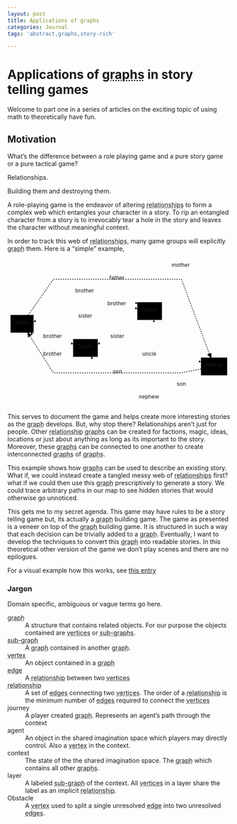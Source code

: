 ```yaml
---
layout: post
title: Applications of graphs
categories: Journal
tags: 'abstract,graphs,story-rich'

---
```


<h1 id="applications-of-graphs-in-story-telling-games">Applications of <abbr title="A structure that contains related objects. For our purpose the objects contained are vertices or sub-graphs.">graphs</abbr> in story telling games</h1>
<p>Welcome to part one in a series of articles on the exciting topic of using math to theoretically have fun.</p>
<h2 id="motivation">Motivation</h2>
<p>What’s the difference between a role playing game and a pure story game or a pure tactical game?</p>
<p>Relationships.</p>
<p>Building them and destroying them.</p>
<p>A role-playing game is the endeavor of altering <abbr title="An edge between two vertices">relationships</abbr> to form a complex web which entangles your character in a story. To rip an entangled character from a story is to irrevocably tear a hole in the story and leaves the character without meaningful context.</p>
<p>In order to track this web of <abbr title="An edge between two vertices">relationships</abbr>, many game groups will explicitly <abbr title="A structure that contains related objects. For our purpose the objects contained are vertices or sub-graphs.">graph</abbr> them. Here is a “simple” example,</p>

<div class="mermaid"><svg xmlns="http://www.w3.org/2000/svg" id="mermaid-svg-IHSU3I1wqrWRKgz4" width="100%" style="max-width: 577.484375px;" viewBox="0 0 577.484375 383.5"><g transform="translate(-12, -12)"><g class="output"><g class="clusters"></g><g class="edgePaths"><g class="edgePath" style="opacity: 1;"><path class="path" d="M79.84375,194.60000963483958L131.0078125,217L182.171875,233.61245772266065" marker-end="url(#arrowhead1590)" style="fill:none"></path><defs><marker id="arrowhead1590" viewBox="0 0 10 10" refX="9" refY="5" markerUnits="strokeWidth" markerWidth="8" markerHeight="6" orient="auto"><path d="M 0 0 L 10 5 L 0 10 z" class="arrowheadPath" style="stroke-width: 1; stroke-dasharray: 1, 0;"></path></marker></defs></g><g class="edgePath" style="opacity: 1;"><path class="path" d="M72.52765151515152,158.5L131.0078125,99L214.1640625,99L297.3203125,99L348.484375,129.45903410692475" marker-end="url(#arrowhead1591)" style="fill:none"></path><defs><marker id="arrowhead1591" viewBox="0 0 10 10" refX="9" refY="5" markerUnits="strokeWidth" markerWidth="8" markerHeight="6" orient="auto"><path d="M 0 0 L 10 5 L 0 10 z" class="arrowheadPath" style="stroke-width: 1; stroke-dasharray: 1, 0;"></path></marker></defs></g><g class="edgePath" style="opacity: 1;"><path class="path" d="M231.24079241071428,221L297.3203125,132L348.484375,142.15301136897492" marker-end="url(#arrowhead1592)" style="fill:none"></path><defs><marker id="arrowhead1592" viewBox="0 0 10 10" refX="9" refY="5" markerUnits="strokeWidth" markerWidth="8" markerHeight="6" orient="auto"><path d="M 0 0 L 10 5 L 0 10 z" class="arrowheadPath" style="stroke-width: 1; stroke-dasharray: 1, 0;"></path></marker></defs></g><g class="edgePath" style="opacity: 1;"><path class="path" d="M182.171875,251.3097519729425L131.0078125,263L72.80502300613497,204.5" marker-end="url(#arrowhead1593)" style="fill:none"></path><defs><marker id="arrowhead1593" viewBox="0 0 10 10" refX="9" refY="5" markerUnits="strokeWidth" markerWidth="8" markerHeight="6" orient="auto"><path d="M 0 0 L 10 5 L 0 10 z" class="arrowheadPath" style="stroke-width: 1; stroke-dasharray: 1, 0;"></path></marker></defs></g><g class="edgePath" style="opacity: 1;"><path class="path" d="M348.484375,154.84698863102508L297.3203125,165L214.1640625,165L131.0078125,165L79.84375,175.41126312746894" marker-end="url(#arrowhead1594)" style="fill:none"></path><defs><marker id="arrowhead1594" viewBox="0 0 10 10" refX="9" refY="5" markerUnits="strokeWidth" markerWidth="8" markerHeight="6" orient="auto"><path d="M 0 0 L 10 5 L 0 10 z" class="arrowheadPath" style="stroke-width: 1; stroke-dasharray: 1, 0;"></path></marker></defs></g><g class="edgePath" style="opacity: 1;"><path class="path" d="M352.5502965328467,171.5L297.3203125,217L246.15625,233.61245772266065" marker-end="url(#arrowhead1595)" style="fill:none"></path><defs><marker id="arrowhead1595" viewBox="0 0 10 10" refX="9" refY="5" markerUnits="strokeWidth" markerWidth="8" markerHeight="6" orient="auto"><path d="M 0 0 L 10 5 L 0 10 z" class="arrowheadPath" style="stroke-width: 1; stroke-dasharray: 1, 0;"></path></marker></defs></g><g class="edgePath" style="opacity: 1;"><path class="path" d="M396.89732142857144,125.5L462.96875,33L539.9791264478764,269" marker-end="url(#arrowhead1596)" style="fill:none"></path><defs><marker id="arrowhead1596" viewBox="0 0 10 10" refX="9" refY="5" markerUnits="strokeWidth" markerWidth="8" markerHeight="6" orient="auto"><path d="M 0 0 L 10 5 L 0 10 z" class="arrowheadPath" style="stroke-width: 1; stroke-dasharray: 1, 0;"></path></marker></defs></g><g class="edgePath" style="opacity: 1;"><path class="path" d="M66.06885822510823,158.5L131.0078125,66L214.1640625,66L297.3203125,66L380.46875,66L462.96875,66L538.8832273230089,269" marker-end="url(#arrowhead1597)" style="stroke: #333; fill:none;stroke-width:2px;stroke-dasharray:3;"></path><defs><marker id="arrowhead1597" viewBox="0 0 10 10" refX="9" refY="5" markerUnits="strokeWidth" markerWidth="8" markerHeight="6" orient="auto"><path d="M 0 0 L 10 5 L 0 10 z" class="arrowheadPath" style="stroke-width: 1; stroke-dasharray: 1, 0;"></path></marker></defs></g><g class="edgePath" style="opacity: 1;"><path class="path" d="M513.484375,298.63782584581253L462.96875,308.5L380.46875,308.5L297.3203125,308.5L214.1640625,308.5L131.0078125,308.5L64.60672982283465,204.5" marker-end="url(#arrowhead1598)" style="stroke: #333; fill:none;stroke-width:2px;stroke-dasharray:3;"></path><defs><marker id="arrowhead1598" viewBox="0 0 10 10" refX="9" refY="5" markerUnits="strokeWidth" markerWidth="8" markerHeight="6" orient="auto"><path d="M 0 0 L 10 5 L 0 10 z" class="arrowheadPath" style="stroke-width: 1; stroke-dasharray: 1, 0;"></path></marker></defs></g><g class="edgePath" style="opacity: 1;"><path class="path" d="M513.484375,311.9134775374376L462.96875,341.5L390.3003562176166,171.5" marker-end="url(#arrowhead1599)" style="fill:none"></path><defs><marker id="arrowhead1599" viewBox="0 0 10 10" refX="9" refY="5" markerUnits="strokeWidth" markerWidth="8" markerHeight="6" orient="auto"><path d="M 0 0 L 10 5 L 0 10 z" class="arrowheadPath" style="stroke-width: 1; stroke-dasharray: 1, 0;"></path></marker></defs></g><g class="edgePath" style="opacity: 1;"><path class="path" d="M523.9224431818182,315L462.96875,374.5L380.46875,374.5L297.3203125,374.5L228.8199533045977,267" marker-end="url(#arrowhead1600)" style="fill:none"></path><defs><marker id="arrowhead1600" viewBox="0 0 10 10" refX="9" refY="5" markerUnits="strokeWidth" markerWidth="8" markerHeight="6" orient="auto"><path d="M 0 0 L 10 5 L 0 10 z" class="arrowheadPath" style="stroke-width: 1; stroke-dasharray: 1, 0;"></path></marker></defs></g><g class="edgePath" style="opacity: 1;"><path class="path" d="M246.15625,251.3097519729425L297.3203125,263L380.46875,263L462.96875,263L513.484375,280.3335182103901" marker-end="url(#arrowhead1601)" style="fill:none"></path><defs><marker id="arrowhead1601" viewBox="0 0 10 10" refX="9" refY="5" markerUnits="strokeWidth" markerWidth="8" markerHeight="6" orient="auto"><path d="M 0 0 L 10 5 L 0 10 z" class="arrowheadPath" style="stroke-width: 1; stroke-dasharray: 1, 0;"></path></marker></defs></g></g><g class="edgeLabels"><g class="edgeLabel" transform="translate(131.0078125,217)" style="opacity: 1;"><g transform="translate(-26.1640625,-13)" class="label"><foreignObject width="52.328125" height="26"><div xmlns="http://www.w3.org/1999/xhtml" style="display: inline-block; white-space: nowrap;"><span class="edgeLabel">brother</span></div></foreignObject></g></g><g class="edgeLabel" transform="translate(214.1640625,99)" style="opacity: 1;"><g transform="translate(-26.1640625,-13)" class="label"><foreignObject width="52.328125" height="26"><div xmlns="http://www.w3.org/1999/xhtml" style="display: inline-block; white-space: nowrap;"><span class="edgeLabel">brother</span></div></foreignObject></g></g><g class="edgeLabel" transform="translate(297.3203125,132)" style="opacity: 1;"><g transform="translate(-26.1640625,-13)" class="label"><foreignObject width="52.328125" height="26"><div xmlns="http://www.w3.org/1999/xhtml" style="display: inline-block; white-space: nowrap;"><span class="edgeLabel">brother</span></div></foreignObject></g></g><g class="edgeLabel" transform="translate(131.0078125,263)" style="opacity: 1;"><g transform="translate(-26.1640625,-13)" class="label"><foreignObject width="52.328125" height="26"><div xmlns="http://www.w3.org/1999/xhtml" style="display: inline-block; white-space: nowrap;"><span class="edgeLabel">brother</span></div></foreignObject></g></g><g class="edgeLabel" transform="translate(214.1640625,165)" style="opacity: 1;"><g transform="translate(-18.8359375,-13)" class="label"><foreignObject width="37.671875" height="26"><div xmlns="http://www.w3.org/1999/xhtml" style="display: inline-block; white-space: nowrap;"><span class="edgeLabel">sister</span></div></foreignObject></g></g><g class="edgeLabel" transform="translate(297.3203125,217)" style="opacity: 1;"><g transform="translate(-18.8359375,-13)" class="label"><foreignObject width="37.671875" height="26"><div xmlns="http://www.w3.org/1999/xhtml" style="display: inline-block; white-space: nowrap;"><span class="edgeLabel">sister</span></div></foreignObject></g></g><g class="edgeLabel" transform="translate(462.96875,33)" style="opacity: 1;"><g transform="translate(-25.515625,-13)" class="label"><foreignObject width="51.03125" height="26"><div xmlns="http://www.w3.org/1999/xhtml" style="display: inline-block; white-space: nowrap;"><span class="edgeLabel">mother</span></div></foreignObject></g></g><g class="edgeLabel" transform="translate(297.3203125,66)" style="opacity: 1;"><g transform="translate(-21.2265625,-13)" class="label"><foreignObject width="42.453125" height="26"><div xmlns="http://www.w3.org/1999/xhtml" style="display: inline-block; white-space: nowrap;"><span class="edgeLabel">father</span></div></foreignObject></g></g><g class="edgeLabel" transform="translate(297.3203125,308.5)" style="opacity: 1;"><g transform="translate(-12.46875,-13)" class="label"><foreignObject width="24.9375" height="26"><div xmlns="http://www.w3.org/1999/xhtml" style="display: inline-block; white-space: nowrap;"><span class="edgeLabel">son</span></div></foreignObject></g></g><g class="edgeLabel" transform="translate(462.96875,341.5)" style="opacity: 1;"><g transform="translate(-12.46875,-13)" class="label"><foreignObject width="24.9375" height="26"><div xmlns="http://www.w3.org/1999/xhtml" style="display: inline-block; white-space: nowrap;"><span class="edgeLabel">son</span></div></foreignObject></g></g><g class="edgeLabel" transform="translate(380.46875,374.5)" style="opacity: 1;"><g transform="translate(-28.109375,-13)" class="label"><foreignObject width="56.21875" height="26"><div xmlns="http://www.w3.org/1999/xhtml" style="display: inline-block; white-space: nowrap;"><span class="edgeLabel">nephew</span></div></foreignObject></g></g><g class="edgeLabel" transform="translate(380.46875,263)" style="opacity: 1;"><g transform="translate(-18.859375,-13)" class="label"><foreignObject width="37.71875" height="26"><div xmlns="http://www.w3.org/1999/xhtml" style="display: inline-block; white-space: nowrap;"><span class="edgeLabel">uncle</span></div></foreignObject></g></g></g><g class="nodes"><g class="node" id="Jamie" transform="translate(49.921875,181.5)" style="opacity: 1;"><rect rx="0" ry="0" x="-29.921875" y="-23" width="59.84375" height="46"></rect><g class="label" transform="translate(0,0)"><g transform="translate(-19.921875,-13)"><foreignObject width="39.84375" height="26"><div xmlns="http://www.w3.org/1999/xhtml" style="display: inline-block; white-space: nowrap;">Jamie</div></foreignObject></g></g></g><g class="node" id="Tyrion" transform="translate(214.1640625,244)" style="opacity: 1;"><rect rx="0" ry="0" x="-31.9921875" y="-23" width="63.984375" height="46"></rect><g class="label" transform="translate(0,0)"><g transform="translate(-21.9921875,-13)"><foreignObject width="43.984375" height="26"><div xmlns="http://www.w3.org/1999/xhtml" style="display: inline-block; white-space: nowrap;">Tyrion</div></foreignObject></g></g></g><g class="node" id="Cersei" transform="translate(380.46875,148.5)" style="opacity: 1;"><rect rx="0" ry="0" x="-31.984375" y="-23" width="63.96875" height="46"></rect><g class="label" transform="translate(0,0)"><g transform="translate(-21.984375,-13)"><foreignObject width="43.96875" height="26"><div xmlns="http://www.w3.org/1999/xhtml" style="display: inline-block; white-space: nowrap;">Cersei</div></foreignObject></g></g></g><g class="node" id="Joffrey" transform="translate(547.484375,292)" style="opacity: 1;"><rect rx="0" ry="0" x="-34" y="-23" width="68" height="46"></rect><g class="label" transform="translate(0,0)"><g transform="translate(-24,-13)"><foreignObject width="48" height="26"><div xmlns="http://www.w3.org/1999/xhtml" style="display: inline-block; white-space: nowrap;">Joffrey</div></foreignObject></g></g></g></g></g></g></svg></div>
<p>This serves to document the game and helps create more interesting stories as the <abbr title="A structure that contains related objects. For our purpose the objects contained are vertices or sub-graphs.">graph</abbr> develops. But, why stop there? Relationships aren’t just for people. Other <abbr title="An edge between two vertices">relationship</abbr> <abbr title="A structure that contains related objects. For our purpose the objects contained are vertices or sub-graphs.">graphs</abbr> can be created for factions, magic, ideas, locations or just about anything as long as its important to the story.  Moreover, these <abbr title="A structure that contains related objects. For our purpose the objects contained are vertices or sub-graphs.">graphs</abbr> can be connected to one another to create interconnected <abbr title="A structure that contains related objects. For our purpose the objects contained are vertices or sub-graphs.">graphs</abbr> of <abbr title="A structure that contains related objects. For our purpose the objects contained are vertices or sub-graphs.">graphs</abbr>.</p>
<p>This example shows how <abbr title="A structure that contains related objects. For our purpose the objects contained are vertices or sub-graphs.">graphs</abbr> can be used to describe an existing story. What if, we could instead create a tangled messy web of <abbr title="An edge between two vertices">relationships</abbr> first? what if we could then use this <abbr title="A structure that contains related objects. For our purpose the objects contained are vertices or sub-graphs.">graph</abbr> prescriptively to generate a story. We could trace arbitrary paths in our map to see hidden stories that would otherwise go unnoticed.</p>
<p>This gets me to my secret agenda. This game may have rules to be a story telling game but, its actually a <abbr title="A structure that contains related objects. For our purpose the objects contained are vertices or sub-graphs.">graph</abbr> building game. The game as presented is a veneer on top of the <abbr title="A structure that contains related objects. For our purpose the objects contained are vertices or sub-graphs.">graph</abbr> building game. It is structured in such a way that each decision can be trivially added to a <abbr title="A structure that contains related objects. For our purpose the objects contained are vertices or sub-graphs.">graph</abbr>. Eventually, I want to develop the techniques to convert this <abbr title="A structure that contains related objects. For our purpose the objects contained are vertices or sub-graphs.">graph</abbr> into readable stories. In this theoretical other version of the game we don’t play scenes and there are no epilogues.</p>
<p>For a visual example how this works, see <a href="#how-to-create-a-complicated-messy-relationship-graph-in-one-easy-step-repeated"> this entry</a></p>
<h3 id="jargon">Jargon</h3>
<p>Domain specific, ambiguous or vague terms go here.</p>
<dl>
<dt><abbr title="A structure that contains related objects. For our purpose the objects contained are vertices or sub-graphs.">graph</abbr></dt>
<dd>A structure that contains related objects. For our purpose the objects contained are <abbr title="(plural)  : An object contained in a graph">vertices</abbr> or <abbr title="A graph contained in another graph.">sub-graphs</abbr>.</dd>
<dt><abbr title="A graph contained in another graph.">sub-graph</abbr></dt>
<dd>A <abbr title="A structure that contains related objects. For our purpose the objects contained are vertices or sub-graphs.">graph</abbr> contained in another <abbr title="A structure that contains related objects. For our purpose the objects contained are vertices or sub-graphs.">graph</abbr>.</dd>
<dt><abbr title=": An object contained in a graph">vertex</abbr></dt>
<dd>An object contained in a <abbr title="A structure that contains related objects. For our purpose the objects contained are vertices or sub-graphs.">graph</abbr></dd>
<dt><abbr title="A relationship between two vertices">edge</abbr></dt>
<dd>A <abbr title="An edge between two vertices">relationship</abbr> between two <abbr title="(plural)  : An object contained in a graph">vertices</abbr></dd>
<dt><abbr title="An edge between two vertices">relationship</abbr></dt>
<dd>A set of <abbr title="A relationship between two vertices">edges</abbr> connecting two <abbr title="(plural)  : An object contained in a graph">vertices</abbr>. The order of a <abbr title="An edge between two vertices">relationship</abbr> is the minimum number of <abbr title="A relationship between two vertices">edges</abbr> required to connect the <abbr title="(plural)  : An object contained in a graph">vertices</abbr></dd>
<dt>journey</dt>
<dd>A player created <abbr title="A structure that contains related objects. For our purpose the objects contained are vertices or sub-graphs.">graph</abbr>. Represents an agent’s path through the context</dd>
<dt>agent</dt>
<dd>An object in the shared imagination space which players may directly control. Also a <abbr title=": An object contained in a graph">vertex</abbr> in the context.</dd>
<dt>context</dt>
<dd>The state of the the shared imagination space. The <abbr title="A structure that contains related objects. For our purpose the objects contained are vertices or sub-graphs.">graph</abbr> which contains all other <abbr title="A structure that contains related objects. For our purpose the objects contained are vertices or sub-graphs.">graphs</abbr>.</dd>
<dt>layer</dt>
<dd>A labeled <abbr title="A graph contained in another graph.">sub-graph</abbr> of the context. All <abbr title="(plural)  : An object contained in a graph">vertices</abbr> in a layer share the label as an implicit <abbr title="An edge between two vertices">relationship</abbr>.</dd>
<dt>Obstacle</dt>
<dd>A <abbr title=": An object contained in a graph">vertex</abbr> used to split a single unresolved <abbr title="A relationship between two vertices">edge</abbr> into two unresolved <abbr title="A relationship between two vertices">edges</abbr>.</dd>
</dl>
